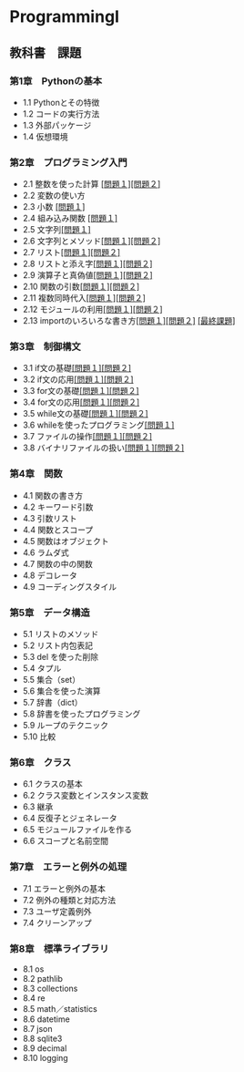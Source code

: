 # ProgrammingI
## 教科書　課題
### 第1章　Pythonの基本
- 1.1 Pythonとその特徴
- 1.2 コードの実行方法
- 1.3 外部パッケージ
- 1.4 仮想環境
### 第2章　プログラミング入門
- 2.1 整数を使った計算 [[問題１]](chapter02/Q_1_1.py)[[問題２]](chapter02/Q_1_2.py)
- 2.2 変数の使い方
- 2.3 小数 [[問題１]](chapter02/Q2_3_1.py)
- 2.4 組み込み関数 [[問題１]](chapter02/Q2_4_1.py)
- 2.5 文字列[[問題１]](chapter02/Q2_5_2.py)
- 2.6 文字列とメソッド[[問題１]](chapter02/Q2_6_1.py)[[問題２]](chapter02/Q2_6_2.py)
- 2.7 リスト[[問題１]](chapter02/Q2_7_1.py)[[問題２]](chapter02/Q2_7_2.py)
- 2.8 リストと添え字[[問題１]](chapter02/Q2_8_1.py)[[問題２]](chapter02/Q2_8_2.py)
- 2.9 演算子と真偽値[[問題１]](chapter02/Q2_9_1.py)[[問題２]](chapter02/Q2_9_2.py)
- 2.10 関数の引数[[問題１]](chapter02/Q2_10_1.py)[[問題２]](chapter02/Q2_10_2.py)
- 2.11 複数同時代入[[問題１]](chapter02/Q2_11_1.py)[[問題２]](chapter02/Q2_11_2.py)
- 2.12 モジュールの利用[[問題１]](chapter02/Q2_12_1.py)[[問題２]](chapter02/Q2_12_2.py)
- 2.13 importのいろいろな書き方[[問題１]](chapter02/Q2_13_1.py)[[問題２]](chapter02/Q2_13_2.py)
[[最終課題]](chapter02/Q2_14_1.py)
### 第3章　制御構文
- 3.1 if文の基礎[[問題１]](chapter03/Q3_1_1.py)[[問題２]](chapter03/Q3_1_2.py)
- 3.2 if文の応用[[問題１]](chapter03/Q3_2_1.py)[[問題２]](chapter03/Q3_2_2.py)
- 3.3 for文の基礎[[問題１]](chapter03/Q3_3_1.py)[[問題２]](chapter03/Q3_3_2.py)
- 3.4 for文の応用[[問題１]](chapter03/Q3_4_1.py)[[問題２]](chapter03/Q3_4_2.py)
- 3.5 while文の基礎[[問題１]](chapter03/Q3_5_1.py)[[問題２]](chapter03/Q3_5_2.py)
- 3.6 whileを使ったプログラミング[[問題１]](chapter03/Q3_6_1.py)
- 3.7 ファイルの操作[[問題１]](chapter03/Q3_7_1.py)[[問題２]](chapter03/Q3_7_2.py)
- 3.8 バイナリファイルの扱い[[問題１]](chapter03/Q3_8_1.py)[[問題２]](chapter03/Q3_8_2.py)
### 第4章　関数
- 4.1 関数の書き方
- 4.2 キーワード引数
- 4.3 引数リスト
- 4.4 関数とスコープ
- 4.5 関数はオブジェクト
- 4.6 ラムダ式
- 4.7 関数の中の関数
- 4.8 デコレータ
- 4.9 コーディングスタイル
### 第5章　データ構造
- 5.1 リストのメソッド
- 5.2 リスト内包表記
- 5.3 del を使った削除
- 5.4 タプル
- 5.5 集合（set）
- 5.6 集合を使った演算
- 5.7 辞書（dict）
- 5.8 辞書を使ったプログラミング
- 5.9 ループのテクニック
- 5.10 比較
### 第6章　クラス
- 6.1 クラスの基本
- 6.2 クラス変数とインスタンス変数
- 6.3 継承
- 6.4 反復子とジェネレータ
- 6.5 モジュールファイルを作る
- 6.6 スコープと名前空間
### 第7章　エラーと例外の処理
- 7.1 エラーと例外の基本
- 7.2 例外の種類と対応方法
- 7.3 ユーザ定義例外
- 7.4 クリーンアップ
### 第8章　標準ライブラリ
- 8.1 os
- 8.2 pathlib
- 8.3 collections
- 8.4 re
- 8.5 math／statistics
- 8.6 datetime
- 8.7 json
- 8.8 sqlite3
- 8.9 decimal
- 8.10 logging

